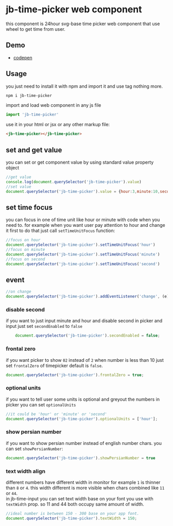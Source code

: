 # jb-time-picker web component

this component is 24hour svg-base time picker web component that use wheel to get time from user.

## Demo

- [codepen](https://codepen.io/javadbat/pen/yLgjGdv)

## Usage

you just need to install it with npm and import it and use tag nothing more.

```sh
npm i jb-time-picker
```

import and load web component in any js file

```javascript
import 'jb-time-picker'
```

use it in your html or jsx or any other markup file:

```html
<jb-time-picker></jb-time-picker>
```

## set and get value

you can set or get component value by using standard value property object

```javascript
//get value
console.log(document.querySelector('jb-time-picker').value)
//set value
document.querySelector('jb-time-picker').value = {hour:3,minute:10,second:20}

```

## set time focus

you can focus in one of time unit like hour or minute with code when you need to. for example when you want user pay attention to hour and change it first to do that just call `setTimeUnitFocus` function:

```javascript
//focus on hour
document.querySelector('jb-time-picker').setTimeUnitFocus('hour')
//focus on minute
document.querySelector('jb-time-picker').setTimeUnitFocus('minute')
//focus on second
document.querySelector('jb-time-picker').setTimeUnitFocus('second')

```

## event

```javascript
//on change
document.querySelector('jb-time-picker').addEventListener('change', (e)=>{console.log(e.target.value)});

```

### disable second
if you want to just input minute and hour and disable second in picker and input just set `secondEnabled` to `false`
```javascript
    document.querySelector('jb-time-picker').secondEnabled = false;
```
### frontal zero
if you want picker to show `02` instead of `2` when number is less than 10 just set `frontalZero` of timepicker default is `false`.    
```js
document.querySelector('jb-time-picker').frontalZero = true;
```
### optional units
if you want to tell user some units is optional and greyout the numbers in picker you can set `optionalUnits`
```js 
//it could be 'hour' or 'minute' or 'second'
document.querySelector('jb-time-picker').optionalUnits = ['hour'];
```

### show persian number
if you want to show persian number instead of english number chars. you can set `showPersianNumber`:
```js 
document.querySelector('jb-time-picker').showPersianNumber = true
```

### text width align
different numbers have different width in monitor for example `1` is thinner than `8` or `4`. this width different is more visible when chars combined like `11` or `44`.    
in jb-time-input you can set text width base on your font you use with `textWidth` prop. so 11 and 44 both occupy same amount of width.
```js 
//ideal number is between 150 - 300 base on your app font.
document.querySelector('jb-time-picker').textWidth = 150;
```